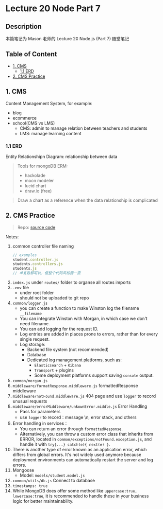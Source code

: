 # Lecture 20 Node Part 7
## Description
本篇笔记为 Mason 老师的 Lecture 20 Node.js (Part 7) 随堂笔记
## Table of Content
- [1. CMS](#1-cms)
    - [1.1 ERD](#11-erd)
- [2. CMS Practice](#2-cms-practice)
## 1. CMS
Content Management System, for example:
- blog
- ecommerce
- school(CMS vs LMS)
  - CMS: admin to manage relation between teachers and students
  - LMS: manage learning content
### 1.1 ERD
Entity Relationshipn Diagram: relationship between data
> Tools for mongoDB ERM:
> - hackolade
> - moon modeler
> - lucid chart
> - draw.io (free)

> Draw a chart as a reference when the data relationship is complicated
## 2. CMS Practice
> Repo: [source code](https://github.com/LazeBear/jr-fullstack-notes-21/tree/8e5ef171225e46574986d9777f89ac69a29065d2/jr-cms)

Notes:
1. common controller file naming
    ```js
    // examples
    student.controller.js
    students.controllers.js
    students.js
    // 单复数都可以，但整个代码风格要一直
    ```
2. `index.js` under `routes/` folder to organse all routes imports
3. `.env` file
    - under root folder
    - should not be uploaded to git repo
4. `common/logger.js`
    - you can create a function to make Winston log the filename `__filename`
    - You can integrate Winston with Morgan, in which case we don't need filename.
    - You can add logging for the request ID.
    - Log entries are added in places prone to errors, rather than for every single request.
    - Log storage:
        - Backend file system (not recommended)
        - Database
        - Dedicated log management platforms, such as:
            - `Elasticsearch` + `Kibana`
            - `Transport` + plugins
            - Some deployment platforms support saving `console` output.
5. `common/morgan.js`
6. `middleware/formatResponse.middleware.js` formattedResponse middleware 
7. `middleware/notFound.middleware.js` 404 page and use `logger` to record unusual requests
8. `middleware/errorMiddleware/unkownError.middle.js`  Error Handling 
    - Pass for parameters
    - use `logger` to record：message \n, error stack, and others
9. Error handling in services：
    - You can return an error through `formattedResponse`.
    - Alternatively, you can throw a custom error class that inherits from ERROR, located in `common/exceptions/notFound.exception.js`, and handle it with `try{...} catch(e){ next(e) }`.
10. There is another type of error known as an application error, which differs from global errors. It's not widely used anymore because deployment environments can automatically restart the server and log errors.
11. Mongoose
    - Model: `models/student.model.js`
12. `common/utils/db.js` Connect to database
13. `timestamps: true`
14. While MongoDB does offer some method like `uppercase:true, lowercase:true`, it is recommended to handle these in your business logic for better maintainability.